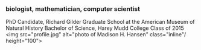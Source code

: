 ### biologist, mathematician, computer scientist

   PhD Candidate, Richard Gilder Graduate School at the American Museum of Natural History
   Bachelor of Science, Harey Mudd College Class of 2015
<img src="profile.jpg" alt="photo of Madison H. Hansen" class="inline"/ height="100">
